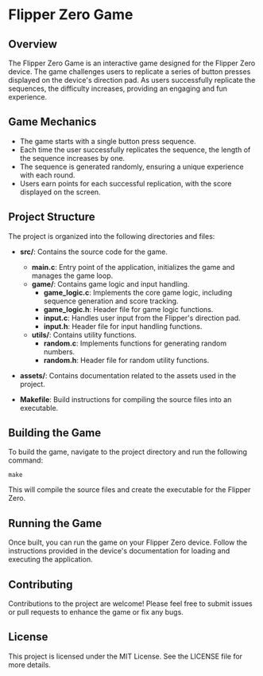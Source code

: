 # Flipper Zero Game

## Overview
The Flipper Zero Game is an interactive game designed for the Flipper Zero device. The game challenges users to replicate a series of button presses displayed on the device's direction pad. As users successfully replicate the sequences, the difficulty increases, providing an engaging and fun experience.

## Game Mechanics
- The game starts with a single button press sequence.
- Each time the user successfully replicates the sequence, the length of the sequence increases by one.
- The sequence is generated randomly, ensuring a unique experience with each round.
- Users earn points for each successful replication, with the score displayed on the screen.

## Project Structure
The project is organized into the following directories and files:

- **src/**: Contains the source code for the game.
  - **main.c**: Entry point of the application, initializes the game and manages the game loop.
  - **game/**: Contains game logic and input handling.
    - **game_logic.c**: Implements the core game logic, including sequence generation and score tracking.
    - **game_logic.h**: Header file for game logic functions.
    - **input.c**: Handles user input from the Flipper's direction pad.
    - **input.h**: Header file for input handling functions.
  - **utils/**: Contains utility functions.
    - **random.c**: Implements functions for generating random numbers.
    - **random.h**: Header file for random utility functions.

- **assets/**: Contains documentation related to the assets used in the project.

- **Makefile**: Build instructions for compiling the source files into an executable.

## Building the Game
To build the game, navigate to the project directory and run the following command:

```
make
```

This will compile the source files and create the executable for the Flipper Zero.

## Running the Game
Once built, you can run the game on your Flipper Zero device. Follow the instructions provided in the device's documentation for loading and executing the application.

## Contributing
Contributions to the project are welcome! Please feel free to submit issues or pull requests to enhance the game or fix any bugs.

## License
This project is licensed under the MIT License. See the LICENSE file for more details.